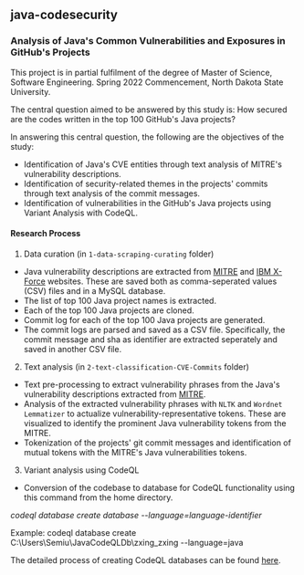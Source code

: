 ## java-codesecurity
### Analysis of Java's Common Vulnerabilities and Exposures in GitHub's Projects

This project is in partial fulfilment of the degree of Master of Science, Software Engineering. Spring 2022 Commencement, North Dakota State University.

The central question aimed to be answered by this study is: How secured are the codes written in the top 100 GitHub's Java projects?

In answering this central question, the following are the objectives of the study:
* Identification of Java's CVE entities through text analysis of MITRE's vulnerability descriptions.
* Identification of security-related themes in the projects' commits through text analysis of the commit messages.
* Identification of vulnerabilities in the GitHub's Java projects using Variant Analysis with CodeQL.


#### Research Process
1. Data curation (in `1-data-scraping-curating` folder)
* Java vulnerability descriptions are extracted from [MITRE](http://cve.mitre.org/) and [IBM X-Force](https://exchange.xforce.ibmcloud.com/) websites. These are saved both as comma-seperated values (CSV) files and in a MySQL database.
* The list of top 100 Java project names is extracted.
* Each of the top 100 Java projects are cloned.
* Commit log for each of the top 100 Java projects are generated.
* The commit logs are parsed and saved as a CSV file. Specifically, the commit message and sha as identifier are extracted seperately and saved in another CSV file.

2. Text analysis (in `2-text-classification-CVE-Commits` folder)
* Text pre-processing to extract vulnerability phrases from the Java's vulnerability descriptions extracted from [MITRE](http://cve.mitre.org/).
* Analysis of the extracted vulnerability phrases with `NLTK` and `Wordnet Lemmatizer` to actualize vulnerability-representative tokens. These are visualized to identify the prominent Java vulnerability tokens from the MITRE.
* Tokenization of the projects' git commit messages and identification of mutual tokens with the MITRE's Java vulnerabilities tokens.

3. Variant analysis using CodeQL
* Conversion of the codebase to database for CodeQL functionality using this command from the home directory. 

 *codeql database create database --language=language-identifier*
 
  Example: codeql database create C:\Users\Semiu\JavaCodeQLDb\zxing_zxing --language=java
 
  The detailed process of creating CodeQL databases can be found [here](https://codeql.github.com/docs/codeql-cli/creating-codeql-databases/).

